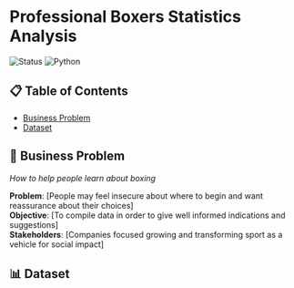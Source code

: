 # Professional Boxers Statistics Analysis

![Status](https://img.shields.io/badge/Status-Complete-green)
![Python](https://img.shields.io/badge/Python-3.13-blue)

## 📋 Table of Contents
- [Business Problem](#business-problem)
- [Dataset](#dataset)

## 🎯 Business Problem
*How to help people learn about boxing*

**Problem**: [People may feel insecure about where to begin and want reassurance about their choices]  
**Objective**: [To compile data in order to give well informed indications and suggestions]  
**Stakeholders**: [Companies focused growing and transforming sport as a vehicle for social impact]  

## 📊 Dataset